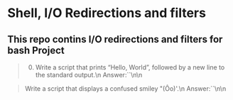 # Shell, I/O Redirections and filters

## This repo contins I/O redirections and filters for bash Project

> 0. Write a script that prints “Hello, World”, followed by a new line to the standard output.\n
> Answer:``\n\n

> Write a script that displays a confused smiley "(Ôo)'.\n
> Answer:``\n\n

